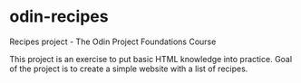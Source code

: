 # odin-recipes
Recipes project - The Odin Project Foundations Course

This project is an exercise to put basic HTML knowledge into practice. Goal of the project is to create a simple website with a list of recipes.